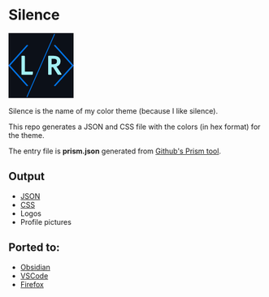 # Silence

![logo](/assets/logo/logo-128.png)

Silence is the name of my color theme (because I like silence).

This repo generates a JSON and CSS file with the colors (in hex format) for the
theme.

The entry file is **prism.json** generated from
[Github's Prism tool](https://primer.style/prism/).

## Output

- [JSON](/assets/colors.json)
- [CSS](/assets/colors.css)
- Logos
- Profile pictures

## Ported to:

- [Obsidian](https://github.com/luke-rmaki/silence-obsidian)
- [VSCode](https://github.com/luke-rmaki/silence-vscode)
- [Firefox](https://github.com/luke-rmaki/silence-firefox)
